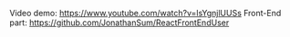 
Video demo: https://www.youtube.com/watch?v=lsYgnjlUUSs
Front-End part: https://github.com/JonathanSum/ReactFrontEndUser

